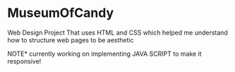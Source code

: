 # MuseumOfCandy
Web Design Project That uses HTML and CSS which helped me understand how to structure web pages to be aesthetic 

NOTE* currently working on implementing JAVA SCRIPT to make it responsive!  
